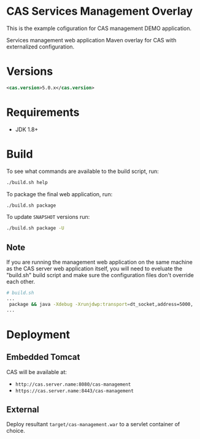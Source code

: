 CAS Services Management Overlay
============================

This is the example cofiguration for CAS management DEMO application.

Services management web application Maven overlay for CAS with externalized configuration.


# Versions

```xml
<cas.version>5.0.x</cas.version>
```

# Requirements

* JDK 1.8+

# Build

To see what commands are available to the build script, run:

```bash
./build.sh help
```

To package the final web application, run:

```bash
./build.sh package
```

To update `SNAPSHOT` versions run:

```bash
./build.sh package -U
```

## Note

If you are running the management web application on the same machine as the CAS server web application itself, 
you will need to eveluate the "build.sh" build script and make sure the configuration files don't override each other.

```bash
# build.sh
...
 package && java -Xdebug -Xrunjdwp:transport=dt_socket,address=5000,
...
```

# Deployment

## Embedded Tomcat

CAS will be available at:

* `http://cas.server.name:8080/cas-management`
* `https://cas.server.name:8443/cas-management`

## External

Deploy resultant `target/cas-management.war`  to a servlet container of choice.
